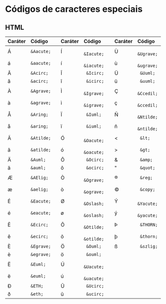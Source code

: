 # Códigos de caracteres especiais

## HTML

| Caráter   | Código         |           | Caráter   | Código         |           | Caráter   | Código         |
| :-------- | :--------------|:----------| :-------- | :--------------|:----------| :-------- | :--------------|
|     Á     | ```&Aacute;``` |           |     Í     | ``` &Iacute;```|           |     Ù     | ``` &Ugrave;```|
|     á     | ```&aacute;``` |           |     í     | ``` &iacute;```|           |     ù     | ``` &ugrave;```|
|     Â     | ```&Acirc;```  |           |     Î     |  ``` &Icirc;```|           |     Ü     | ``` &Uuml;```|
|     â     | ```&acirc;```  |           |     î     |  ``` &icirc;```|           |     ü     | ``` &uuml;```|
|     À     | ```&Agrave;``` |           |     Ì     | ``` &Igrave;```|           |     Ç     | ``` &Ccedil;```|
|     à     | ```&agrave;``` |           |     ì     | ``` &igrave;```|           |     ç     | ``` &ccedil;```|
|     Å     | ```&Aring;```  |           |     Ï     | ``` &Iuml;```  |           |     Ñ     | ``` &Ntilde;```|
|     å     | ```&aring;```  |           |     ï     | ``` &iuml;```  |           |     ñ     | ``` &ntilde;```|
|     Ã     | ```&Atilde;``` |           |     Ó     | ``` &Oacute;```|           |     <     | ``` &lt;```|
|     ã     | ```&atilde;``` |           |     ó     | ``` &oacute;```|           |     >     | ``` &gt;```|
|     Ä     | ```&Auml;```   |           |     Ô     | ``` &Ocirc;``` |           |     &     | ``` &amp;```|
|     ä     | ```&auml;```   |           |     ô     | ``` &ocirc;``` |           |     "     | ``` &quot;```|
|     Æ     | ```&AElig;```  |           |     Ò     | ``` &Ograve;```|           |     ®     | ``` &reg;```|
|     æ     | ```&aelig;```  |           |     ò     | ``` &ograve;```|           |     ©     | ``` &copy;```|
|     É     | ```&Eacute;``` |           |     Ø     | ``` &Oslash;```|           |     Ý     | ``` &Yacute;```|
|     é     | ```&eacute;``` |           |     ø     | ``` &oslash;```|           |     ý     | ``` &yacute;```|
|     Ê     | ```&Ecirc;```  |           |     Õ     | ``` &Otilde;```|           |     Þ     | ``` &THORN;```|
|     ê     | ```&ecirc;```  |           |     õ     | ``` &otilde;```|           |     þ     | ``` &thorn;```|
|     È     | ```&Egrave;``` |           |     Ö     | ``` &Ouml;```  |           |     ß     | ``` &szlig;```|
|     è     | ```&egrave;``` |           |     ö     | ``` &ouml;```  |
|     Ë     | ```&Euml;```   |           |     Ú     | ``` &Uacute;```|
|     ë     | ```&euml;```   |           |     ú     | ``` &uacute;```|
|     Ð     | ```&ETH;```    |           |     Û     | ``` &Ucirc;``` |
|     ð     | ```&eth;```    |           |     û     | ``` &ucirc;``` |
